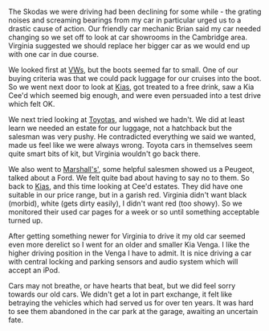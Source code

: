 The Skodas we were driving had been declining for some while - the grating
noises and screaming bearings from my car in particular urged us to a drastic
cause of action. Our friendly car mechanic Brian said my car needed changing
so we set off to look at car showrooms in the Cambridge area. Virginia
suggested we should replace her bigger car as we would end up with one car in due
course.

We looked first at [VWs](https://vindisgroup.com/dealers/cambridge-volkswagen),
but the boots seemed far to small. One of our
buying criteria was that we could pack luggage for our cruises into the boot.
So we went next door to look at [Kias](https://www.emgmotorgroup.com/locations/cambridge),
got treated to a free drink, saw
a Kia Cee'd which seemed big enough, and were even persuaded into a test
drive which felt OK.

We next tried looking at [Toyotas](https://steveneagellcambridge.toyota.co.uk),
and wished we hadn't. We did at least learn
we needed an estate for our luggage, not a hatchback but the salesman was
very pushy. He contradicted everything we said we wanted, made us feel like
we were always wrong. Toyota cars in themselves seem quite smart bits of
kit, but Virginia wouldn't go back there.

We also went to [Marshall's'](https://www.marshall.co.uk/ford/about-us/),
some helpful salesmen showed us a Peugeot,
talked about a Ford. We felt quite bad about having to say no to them. So back to
[Kias](https://www.emgmotorgroup.com/locations/cambridge), and this time looking at Cee'd estates. They did have one
suitable in our price range, but in a garish red. Virginia didn't want
black (morbid), white (gets dirty easily), I didn't want red (too showy).
So we monitored their used car pages for a week or so until something
acceptable turned up.

After getting something newer for Virginia to drive it my old car
seemed even more derelict so I went for an older and smaller Kia Venga.
I like the higher driving position in the Venga I have to admit. It is nice
driving a car with central locking and parking sensors and audio system
which will accept an iPod.

Cars may not breathe, or have hearts that beat, but we did feel sorry towards
our old cars. We didn't get a lot in part exchange, it felt like betraying
the vehicles which had served us for over ten years. It was hard to see
them abandoned in the car park at the garage, awaiting an uncertain fate.
